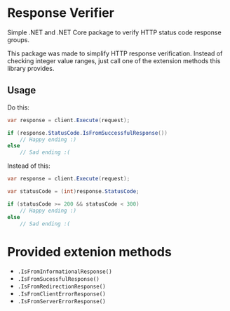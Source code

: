 # Response Verifier
Simple .NET and .NET Core package to verify HTTP status code response groups.

This package was made to simplify HTTP response verification. Instead of checking integer value ranges, just call one of the extension methods this library provides.

## Usage

Do this: 

```cs
var response = client.Execute(request);

if (response.StatusCode.IsFromSuccessfulResponse())
    // Happy ending :)
else
    // Sad ending :(
```

Instead of this:

```cs
var response = client.Execute(request);

var statusCode = (int)response.StatusCode;

if (statusCode >= 200 && statusCode < 300)
    // Happy ending :)
else
    // Sad ending :(
```

# Provided extenion methods

- `.IsFromInformationalResponse()`
- `.IsFromSucessfulResponse()`
- `.IsFromRedirectionResponse()`
- `.IsFromClientErrorResponse()`
- `.IsFromServerErrorResponse()`

